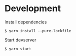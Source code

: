 # Development

Install dependencies
```
$ yarn install --pure-lockfile
```

Start devserver
```
$ yarn start
```
